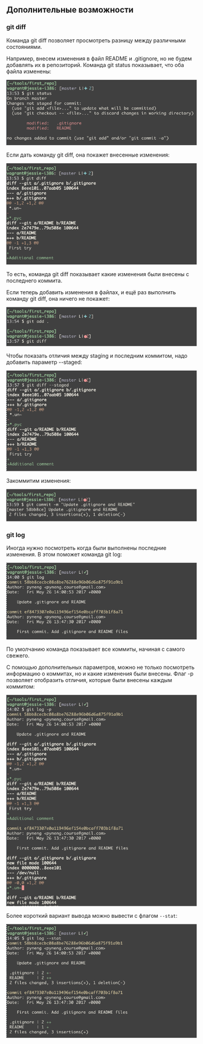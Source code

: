 ## Дополнительные возможности

### git diff

Команда git diff позволяет просмотреть разницу между различными состояниями.

Например, внесем изменения в файл README и .gitignore, но не будем добавлять их в репозиторий.
Команда git status показывает, что оба файла изменены:

![alt](https://raw.githubusercontent.com/natenka/PyNEng/python3.6/images/git/git_status_5.png)


Если дать команду git diff, она покажет внесенные изменения:

![alt](https://raw.githubusercontent.com/natenka/PyNEng/python3.6/images/git/git_diff.png)

То есть, команда git diff показывает какие изменения были внесены с последнего коммита.

Если теперь добавить изменения в файлах, и ещё раз выполнить команду git diff, она ничего не покажет:

![alt](https://raw.githubusercontent.com/natenka/PyNEng/python3.6/images/git/git_add_git_diff.png)

Чтобы показать отличия между staging и последним коммитом, надо добавить параметр --staged:

![alt](https://raw.githubusercontent.com/natenka/PyNEng/python3.6/images/git/git_diff_staged.png)

Закоммитим изменения:

![alt](https://raw.githubusercontent.com/natenka/PyNEng/python3.6/images/git/git_commit_2.png)

### git log

Иногда нужно посмотреть когда были выполнены последние изменения.
В этом поможет команда git log:

![alt](https://raw.githubusercontent.com/natenka/PyNEng/python3.6/images/git/git_log.png)

По умолчанию команда показывает все коммиты, начиная с самого свежего.

С помощью дополнительных параметров, можно не только посмотреть информацию о коммитах, но и какие изменения были внесены.
Флаг -p позволяет отобразить отличия, которые были внесены каждым коммитом:

![alt](https://raw.githubusercontent.com/natenka/PyNEng/python3.6/images/git/git_log_p.png)

Более короткий вариант вывода можно вывести с флагом ```--stat```:

![alt](https://raw.githubusercontent.com/natenka/PyNEng/python3.6/images/git/git_log_stat.png)


